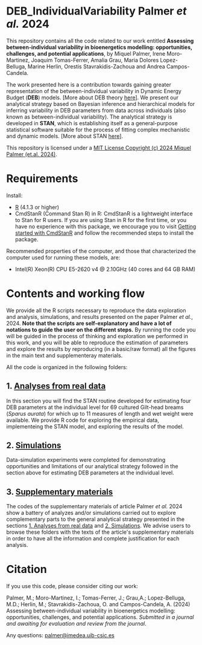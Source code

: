 # DEB_IndividualVariability Palmer _et al._ 2024

This repository contains all the code related to our work entitled **Assessing between-individual variability in bioenergetics modelling: opportunities, challenges, and potential applications**, by Miquel Palmer, Irene Moro-Martinez, Joaquim Tomas-Ferrer, Amalia Grau, Maria Dolores Lopez-Belluga, Marine Herlin, Orestis Stavrakidis-Zachoua and Andrea Campos-Candela.

The work presented here is a contribution towards gaining greater representation of the between-individual variability in Dynamic Energy Budget (**DEB**) models. [More about DEB theory [here](https://debportal.debtheory.org/docs/)]. We present our analytical strategy based on Bayesian inference and hierarchical models for inferring variability in DEB parameters from data across individuals (also known as between-individual variability). The analytical strategy is developed in **STAN**, which is establishing itself as a general-purpose statistical software suitable for the process of fitting complex mechanistic and dynamic models. [More about STAN [here](https://mc-stan.org/)].

This repository is licensed under a [MIT License Copyright (c) 2024 Miquel Palmer (et.al. 2024)](./LICENSE). 

# Requirements
Install: 
- [R](https://www.r-project.org/about.html) (4.1.3 or higher)
- CmdStanR (Command Stan R) in R: CmdStanR is a lightweight interface to Stan for R users. If you are using Stan in R for the first time, or you have no experience with this package, we encourage you to visit [Getting started with CmdStanR]( https://mc-stan.org/cmdstanr/articles/cmdstanr.html)  and follow the recommended steps to install the package.

Recommended properties of the computer, and those that characterized the computer used for running these models, are: 
- Intel(R) Xeon(R)  CPU E5-2620 v4 @ 2.10GHz (40 cores and 64 GB RAM)

# Contents and working flow
We provide all the R scripts necessary to reproduce the data exploration and analysis, simulations, and results presented on the paper Palmer _et al._, 2024. **Note that the scripts are self-explanatory and have a lot of notations to guide the user on the different steps.** By running the code you will be guided in the process of thinking and exploration we performed in this work, and you will be able to reproduce the estimation of parameters and explore the results by reproducing (in a basic/raw format) all the figures in the main text and supplementeray materials. 

All the code is organized in the following folders: 

## 1. [Analyses from real data](./1_REALDATA)
In this section you will find the STAN routine developed for estimating four DEB parameters at the individual level for 69 cultured Gilt-head breams (_Sparus aurata_) for which up to 11 measures of length and wet weight were available. We provide R code for exploring the empirical data, implementeing the STAN model, and exploring the results of the model. 

## 2. [Simulations](./2_SIMULATIONS)
Data-simulation experiments were completed for demonstrating opportunities and limitations of our analytical strategy followed in the section above for estimating DEB parameters at the individual level. 

## 3. [Supplementary materials](./3_SUPPLEMENTARY_MATERIALS) 
The codes of the supplementary materials of article Palmer _et al._ 2024 show a battery of analyzes and/or simulations carried out to explore complementary parts to the general analytical strategy presented in the sections [1. Analyses from real data](./1_REALDATA) and [2. Simulations](./2_SIMULATIONS). We advise users to browse these folders with the texts of the article's supplementary materials in order to have all the information and complete justification for each analysis.

# Citation
If you use this code, please consider citing our work:

Palmer, M.; Moro-Martinez, I.; Tomas-Ferrer, J.; Grau,A.; Lopez-Belluga, M.D.; Herlin, M.; Stavrakidis-Zachoua, O. and Campos-Candela, A. (2024) Assessing between-individual variability in bioenergetics modelling: opportunities, challenges, and potential applications. _Submitted in a journal and awaiting for evaluation and review from the journal_.

Any questions: palmer@imedea.uib-csic.es

